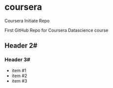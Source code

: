 coursera
========

Coursera Initiate Repo

First GitHub Repo for Coursera Datascience course


## Header 2#

### Header 3#

* item #1
* item #2
* item #3
